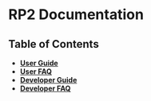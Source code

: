 # RP2 Documentation

## Table of Contents
* **[User Guide](user_guide.md)**
* **[User FAQ](user_faq.md)**
* **[Developer Guide](developer_guide.md)**
* **[Developer FAQ](developer_faq.md)**
